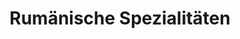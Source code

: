 ---
title: "Rumänische Spezialitäten"
url: /beckum/rumaenische-spezialitaeten/
shop: Lebensmittel
---
